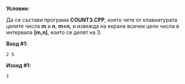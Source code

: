 **Условие:**

Да се състави програма **COUNT3.CPP**, която чете от клавиатурата целите числа **m** и **n**, **m<n**, и извежда на екрана всички цели числа в интервала **[m,n]**, които се делят на 3.

**Вход #1:**

	2 5

**Изход #1:**

	1
